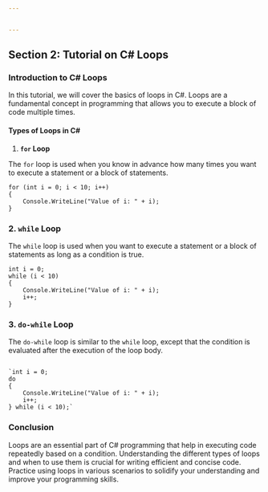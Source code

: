 ```yaml
---


---
```


<h2 id="section-2-tutorial-on-c-loops">Section 2: Tutorial on C# Loops</h2>
<h3 id="introduction-to-c-loops">Introduction to C# Loops</h3>
<p>In this tutorial, we will cover the basics of loops in C#. Loops are a fundamental concept in programming that allows you to execute a block of code multiple times.</p>
<h4 id="types-of-loops-in-c">Types of Loops in C#</h4>
<ol>
<li><strong><code>for</code> Loop</strong></li>
</ol>
<p>The <code>for</code> loop is used when you know in advance how many times you want to execute a statement or a block of statements.</p>
<pre class=" language-csharp"><code class="prism  language-csharp"><span class="token keyword">for</span> <span class="token punctuation">(</span><span class="token keyword">int</span> i <span class="token operator">=</span> <span class="token number">0</span><span class="token punctuation">;</span> i <span class="token operator">&lt;</span> <span class="token number">10</span><span class="token punctuation">;</span> i<span class="token operator">++</span><span class="token punctuation">)</span>
<span class="token punctuation">{</span>
    Console<span class="token punctuation">.</span><span class="token function">WriteLine</span><span class="token punctuation">(</span><span class="token string">"Value of i: "</span> <span class="token operator">+</span> i<span class="token punctuation">)</span><span class="token punctuation">;</span>
<span class="token punctuation">}</span> 
</code></pre>
<h3 id="while-loop">2. <strong><code>while</code> Loop</strong></h3>
<p>The <code>while</code> loop is used when you want to execute a statement or a block of statements as long as a condition is true.</p>
<pre class=" language-csharp"><code class="prism  language-csharp"><span class="token keyword">int</span> i <span class="token operator">=</span> <span class="token number">0</span><span class="token punctuation">;</span>
<span class="token keyword">while</span> <span class="token punctuation">(</span>i <span class="token operator">&lt;</span> <span class="token number">10</span><span class="token punctuation">)</span>
<span class="token punctuation">{</span>
    Console<span class="token punctuation">.</span><span class="token function">WriteLine</span><span class="token punctuation">(</span><span class="token string">"Value of i: "</span> <span class="token operator">+</span> i<span class="token punctuation">)</span><span class="token punctuation">;</span>
    i<span class="token operator">++</span><span class="token punctuation">;</span>
<span class="token punctuation">}</span>
</code></pre>
<h3 id="do-while-loop">3. <strong><code>do-while</code> Loop</strong></h3>
<p>The <code>do-while</code> loop is similar to the <code>while</code> loop, except that the condition is evaluated after the execution of the loop body.</p>
<pre class=" language-csharp"><code class="prism  language-csharp">
`<span class="token keyword">int</span> i <span class="token operator">=</span> <span class="token number">0</span><span class="token punctuation">;</span>
<span class="token keyword">do</span>
<span class="token punctuation">{</span>
    Console<span class="token punctuation">.</span><span class="token function">WriteLine</span><span class="token punctuation">(</span><span class="token string">"Value of i: "</span> <span class="token operator">+</span> i<span class="token punctuation">)</span><span class="token punctuation">;</span>
    i<span class="token operator">++</span><span class="token punctuation">;</span>
<span class="token punctuation">}</span> <span class="token keyword">while</span> <span class="token punctuation">(</span>i <span class="token operator">&lt;</span> <span class="token number">10</span><span class="token punctuation">)</span><span class="token punctuation">;</span>`
</code></pre>
<h3 id="conclusion">Conclusion</h3>
<p>Loops are an essential part of C# programming that help in executing code repeatedly based on a condition. Understanding the different types of loops and when to use them is crucial for writing efficient and concise code. Practice using loops in various scenarios to solidify your understanding and improve your programming skills.</p>

